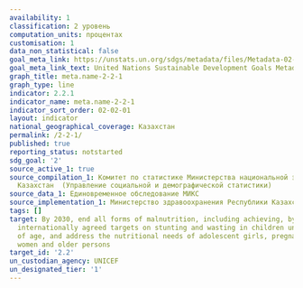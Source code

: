```yaml
---
availability: 1
classification: 2 уровень
computation_units: процентах
customisation: 1
data_non_statistical: false
goal_meta_link: https://unstats.un.org/sdgs/metadata/files/Metadata-02-02-01.pdf
goal_meta_link_text: United Nations Sustainable Development Goals Metadata (pdf 232kB)
graph_title: meta.name-2-2-1
graph_type: line
indicator: 2.2.1
indicator_name: meta.name-2-2-1
indicator_sort_order: 02-02-01
layout: indicator
national_geographical_coverage: Казахстан
permalink: /2-2-1/
published: true
reporting_status: notstarted
sdg_goal: '2'
source_active_1: true
source_compilation_1: Комитет по статистике Министерства национальной экономики Республики
  Казахстан  (Управление социальной и демографической статистики)
source_data_1: Единовременное обследование МИКС
source_implementation_1: Министерство здравоохранения Республики Казахстан
tags: []
target: By 2030, end all forms of malnutrition, including achieving, by 2025, the
  internationally agreed targets on stunting and wasting in children under 5 years
  of age, and address the nutritional needs of adolescent girls, pregnant and lactating
  women and older persons
target_id: '2.2'
un_custodian_agency: UNICEF
un_designated_tier: '1'
---
```

